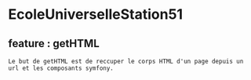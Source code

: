 # EcoleUniverselleStation51

## feature : getHTML
    Le but de getHTML est de reccuper le corps HTML d'un page depuis un url et les composants symfony.